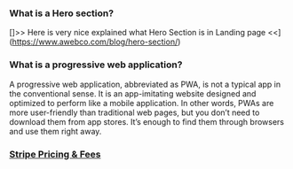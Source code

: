 ### What is a Hero section?

[]>> Here is very nice explained what Hero Section is in Landing page <<](https://www.awebco.com/blog/hero-section/)

### What is a progressive web application?

A progressive web application, abbreviated as PWA, is not a typical app in the conventional sense. It is an app-imitating website designed and optimized to perform like a mobile application. In other words, PWAs are more user-friendly than traditional web pages, but you don’t need to download them from app stores. It’s enough to find them through browsers and use them right away.

### [Stripe Pricing & Fees](https://stripe.com/en-fi/pricing)


